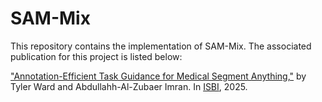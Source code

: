 # SAM-Mix

This repository contains the implementation of SAM-Mix. The associated publication for this project is listed below:

["Annotation-Efficient Task Guidance for Medical Segment Anything,"](https://arxiv.org/pdf/2412.08575) by Tyler Ward and Abdullahh-Al-Zubaer Imran. In [ISBI](https://2025.midl.io/), 2025.
